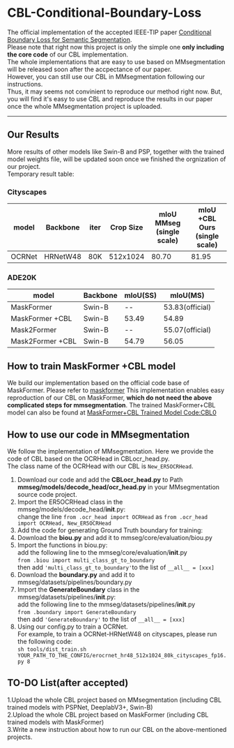 # CBL-Conditional-Boundary-Loss
The official implementation of the accepted IEEE-TIP paper [Conditional Boundary Loss for Semantic Segmentation](https://ieeexplore.ieee.org/abstract/document/10173725).  
Please note that right now this project is only the simple one **only including the core code** of our CBL implementation.  
The whole implementations that are easy to use based on MMsegmentation will be released soon after the accpectance of our paper.   
However, you can still use our CBL in MMsegmentation following our instructions.  
Thus, it may seems not convinient to reproduce our method right now. But, you will find it's easy to use CBL and reproduce the results in our paper once the whole MMsegmentation project is uploaded.  

---
## Our Results  
More results of other models like Swin-B and PSP, together with the trained model weights file, will be updated soon once we finished the orgnization of our project.  
Temporary result table:  

### Cityscapes
| model       | Backbone    | iter    | Crop Size    | mIoU MMseg (single scale) | mIoU +CBL Ours (single scale)  |
| ----------- | ----------- | ------- |  ----------- | ------------------------- | ------------------------------ |    
| OCRNet      | HRNetW48    | 80K     | 512x1024     | 80.70                     | 81.95                          |
### ADE20K
| model             | Backbone  | mIoU(SS) | mIoU(MS)        |
| -----------       | --------- | -------- | --------        |
| MaskFormer        | Swin-B    | --       | 53.83(official) |
| MaskFormer +CBL   | Swin-B    | 53.49    | 54.89           | 
| Mask2Former       | Swin-B    | --       | 55.07(official) |
| Mask2Former +CBL  | Swin-B    | 54.79    | 56.05           | 

## How to train MaskFormer +CBL model
We build our implementation based on the official code base of MaskFormer. Please refer to [maskformer](./maskformer/)
This implementation enables easy reproduction of our CBL on MaskFormer, **which do not need the above complicated steps for mmsegmentation**.
The trained MaskFormer+CBL model can also be found at [MaskFormer+CBL Trained Model Code:CBL0](https://pan.baidu.com/s/1vSP6DYBOs82O490RFQF1GQ?pwd=CBL0)

## How to use our code in MMsegmentation
We follow the implementation of MMsegmentation. Here we provide the code of CBL based on the OCRHead in CBLocr_head.py.  
The class name of the OCRHead with our CBL is `New_ER5OCRHead`.   

1. Download our code and add the **CBLocr_head.py** to Path **mmseg/models/decode_head/ocr_head.py** in your MMsegmentation source code project.  
2. Import the ER5OCRHead class in the mmseg/models/decode_head/__init__.py:  
  change the line `from .ocr_head import OCRHead` as `from .ocr_head import OCRHead, New_ER5OCRHead`  
3. Add the code for generating Ground Truth boundary for training:  
  1. Download the **biou.py** and add it to mmseg/core/evaluation/biou.py  
  2. Import the functions in biou.py:  
        add the following line to the mmseg/core/evaluation/__init__.py   
        `from .biou import multi_class_gt_to_boundary`  
        then add `'multi_class_gt_to_boundary'`to the list of `__all__ = [xxx]`  
  3. Download the **boundary.py** and add it to mmseg/datasets/pipelines/boundary.py  
  4. Import the **GenerateBoundary** class in the mmseg/datasets/pipelines/__init__.py:  
        add the following line to the mmseg/datasets/pipelines/__init__.py  
        `from .boundary import GenerateBoundary`  
        then add `'GenerateBoundary'` to the list of `__all__ = [xxx]`  
4. Using our config.py to train a OCRNet.  
  For example, to train a OCRNet-HRNetW48 on cityscapes, please run the following code:  
  `sh tools/dist_train.sh YOUR_PATH_TO_THE_CONFIG/erocrnet_hr48_512x1024_80k_cityscapes_fp16.py 8`  

## TO-DO List(after accepted)
1.Upload the whole CBL project based on MMsegmentation (including CBL trained models with PSPNet, DeeplabV3+, Swin-B)  
2.Upload the whole CBL project based on MaskFormer (including CBL trained models with MaskFormer)  
3.Write a new instruction about how to run our CBL on the above-mentioned projects.  

